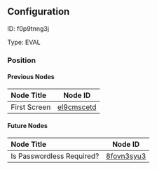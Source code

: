 # 
## Configuration
ID:  f0p9tnng3j

Type: EVAL 








### Position

#### Previous Nodes
| Node Title | Node ID |
| :------------- | ------------ |
| First Screen | [el9cmscetd](./el9cmscetd.md) | 
 
 #### Future Nodes
| Node Title | Node ID |
| :------------- | ------------ |
| Is Passwordless Required? |[8fovn3syu3](./8fovn3syu3.md) | 